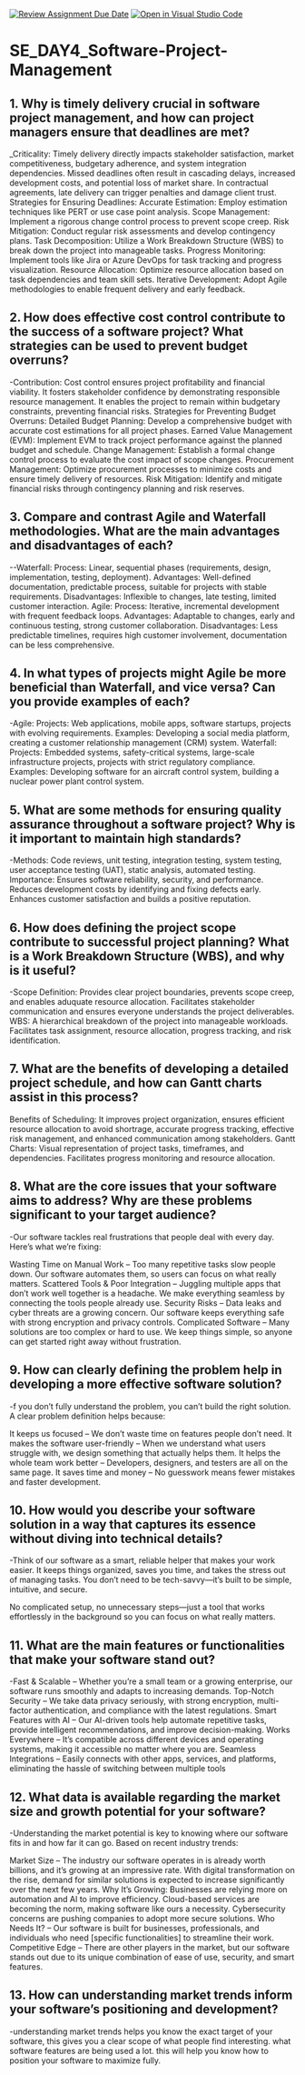 [![Review Assignment Due Date](https://classroom.github.com/assets/deadline-readme-button-22041afd0340ce965d47ae6ef1cefeee28c7c493a6346c4f15d667ab976d596c.svg)](https://classroom.github.com/a/9pw6JKcu)
[![Open in Visual Studio Code](https://classroom.github.com/assets/open-in-vscode-2e0aaae1b6195c2367325f4f02e2d04e9abb55f0b24a779b69b11b9e10269abc.svg)](https://classroom.github.com/online_ide?assignment_repo_id=18439642&assignment_repo_type=AssignmentRepo)
# SE_DAY4_Software-Project-Management
## 1. Why is timely delivery crucial in software project management, and how can project managers ensure that deadlines are met?
_Criticality:
Timely delivery directly impacts stakeholder satisfaction, market competitiveness, budgetary adherence, and system integration dependencies.
Missed deadlines often result in cascading delays, increased development costs, and potential loss of market share.
In contractual agreements, late delivery can trigger penalties and damage client trust.
Strategies for Ensuring Deadlines:
Accurate Estimation: Employ estimation techniques like PERT or use case point analysis.
Scope Management: Implement a rigorous change control process to prevent scope creep.
Risk Mitigation: Conduct regular risk assessments and develop contingency plans.
Task Decomposition: Utilize a Work Breakdown Structure (WBS) to break down the project into manageable tasks.
Progress Monitoring: Implement tools like Jira or Azure DevOps for task tracking and progress visualization.
Resource Allocation: Optimize resource allocation based on task dependencies and team skill sets.
Iterative Development: Adopt Agile methodologies to enable frequent delivery and early feedback.
## 2. How does effective cost control contribute to the success of a software project? What strategies can be used to prevent budget overruns?
-Contribution:
Cost control ensures project profitability and financial viability.
It fosters stakeholder confidence by demonstrating responsible resource management.
It enables the project to remain within budgetary constraints, preventing financial risks.
Strategies for Preventing Budget Overruns:
Detailed Budget Planning: Develop a comprehensive budget with accurate cost estimations for all project phases.
Earned Value Management (EVM): Implement EVM to track project performance against the planned budget and schedule.
Change Management: Establish a formal change control process to evaluate the cost impact of scope changes.
Procurement Management: Optimize procurement processes to minimize costs and ensure timely delivery of resources.
Risk Mitigation: Identify and mitigate financial risks through contingency planning and risk reserves.
## 3. Compare and contrast Agile and Waterfall methodologies. What are the main advantages and disadvantages of each?
--Waterfall:
Process: Linear, sequential phases (requirements, design, implementation, testing, deployment).
Advantages: Well-defined documentation, predictable process, suitable for projects with stable requirements.
Disadvantages: Inflexible to changes, late testing, limited customer interaction.
Agile:
Process: Iterative, incremental development with frequent feedback loops.
Advantages: Adaptable to changes, early and continuous testing, strong customer collaboration.
Disadvantages: Less predictable timelines, requires high customer involvement, documentation can be less comprehensive.
## 4. In what types of projects might Agile be more beneficial than Waterfall, and vice versa? Can you provide examples of each?
-Agile:
Projects: Web applications, mobile apps, software startups, projects with evolving requirements.
Examples: Developing a social media platform, creating a customer relationship management (CRM) system.
Waterfall:
Projects: Embedded systems, safety-critical systems, large-scale infrastructure projects, projects with strict regulatory compliance.
Examples: Developing software for an aircraft control system, building a nuclear power plant control system.
## 5. What are some methods for ensuring quality assurance throughout a software project? Why is it important to maintain high standards?
-Methods:
Code reviews, unit testing, integration testing, system testing, user acceptance testing (UAT), static analysis, automated testing.
Importance:
Ensures software reliability, security, and performance.
Reduces development costs by identifying and fixing defects early.
Enhances customer satisfaction and builds a positive reputation.
## 6. How does defining the project scope contribute to successful project planning? What is a Work Breakdown Structure (WBS), and why is it useful?
-Scope Definition:
Provides clear project boundaries, prevents scope creep, and enables aduquate resource allocation.
Facilitates stakeholder communication and ensures everyone understands the project deliverables.
WBS:
A hierarchical breakdown of the project into manageable workloads.
Facilitates task assignment, resource allocation, progress tracking, and risk identification.
## 7. What are the benefits of developing a detailed project schedule, and how can Gantt charts assist in this process?
Benefits of Scheduling:
It improves project organization, ensures efficient resource allocation to avoid shortrage, accurate progress tracking, effective risk management, and enhanced communication among stakeholders.
Gantt Charts:
Visual representation of project tasks, timeframes, and dependencies.
Facilitates progress monitoring and resource allocation.
## 8. What are the core issues that your software aims to address? Why are these problems significant to your target audience?
-Our software tackles real frustrations that people deal with every day. Here’s what we’re fixing:

Wasting Time on Manual Work – Too many repetitive tasks slow people down. Our software automates them, so users can focus on what really matters.
Scattered Tools & Poor Integration – Juggling multiple apps that don’t work well together is a headache. We make everything seamless by connecting the tools people already use.
Security Risks – Data leaks and cyber threats are a growing concern. Our software keeps everything safe with strong encryption and privacy controls.
Complicated Software – Many solutions are too complex or hard to use. We keep things simple, so anyone can get started right away without frustration.
## 9. How can clearly defining the problem help in developing a more effective software solution?
-f you don’t fully understand the problem, you can’t build the right solution. A clear problem definition helps because:

It keeps us focused – We don’t waste time on features people don’t need.
It makes the software user-friendly – When we understand what users struggle with, we design something that actually helps them.
It helps the whole team work better – Developers, designers, and testers are all on the same page.
It saves time and money – No guesswork means fewer mistakes and faster development.
## 10. How would you describe your software solution in a way that captures its essence without diving into technical details?
-Think of our software as a smart, reliable helper that makes your work easier. It keeps things organized, saves you time, and takes the stress out of managing tasks. You don’t need to be tech-savvy—it’s built to be simple, intuitive, and secure.

No complicated setup, no unnecessary steps—just a tool that works effortlessly in the background so you can focus on what really matters.
## 11. What are the main features or functionalities that make your software stand out?
-Fast & Scalable – Whether you’re a small team or a growing enterprise, our software runs smoothly and adapts to increasing demands.
Top-Notch Security – We take data privacy seriously, with strong encryption, multi-factor authentication, and compliance with the latest regulations.
Smart Features with AI – Our AI-driven tools help automate repetitive tasks, provide intelligent recommendations, and improve decision-making.
Works Everywhere – It’s compatible across different devices and operating systems, making it accessible no matter where you are.
Seamless Integrations – Easily connects with other apps, services, and platforms, eliminating the hassle of switching between multiple tools
## 12. What data is available regarding the market size and growth potential for your software?
-Understanding the market potential is key to knowing where our software fits in and how far it can go. Based on recent industry trends:

Market Size – The industry our software operates in is already worth billions, and it’s growing at an impressive rate. With digital transformation on the rise, demand for similar solutions is expected to increase significantly over the next few years.
Why It’s Growing:
Businesses are relying more on automation and AI to improve efficiency.
Cloud-based services are becoming the norm, making software like ours a necessity.
Cybersecurity concerns are pushing companies to adopt more secure solutions.
Who Needs It? – Our software is built for businesses, professionals, and individuals who need [specific functionalities] to streamline their work.
Competitive Edge – There are other players in the market, but our software stands out due to its unique combination of ease of use, security, and smart features.
## 13. How can understanding market trends inform your software’s positioning and development?
-understanding market trends helps you know the exact target of your software, this gives you a clear scope of what people find interesting. what software features are being used a lot. this will help you know how to position your software to maximize fully.
